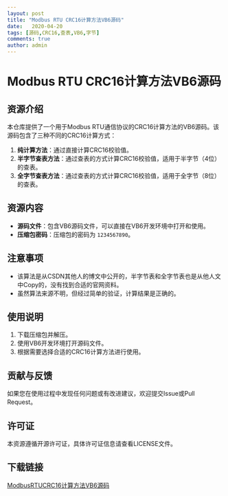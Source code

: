 ```yaml
---
layout: post
title: "Modbus RTU CRC16计算方法VB6源码"
date:   2020-04-20
tags: [源码,CRC16,查表,VB6,字节]
comments: true
author: admin
---
```

# Modbus RTU CRC16计算方法VB6源码

## 资源介绍

本仓库提供了一个用于Modbus RTU通信协议的CRC16计算方法的VB6源码。该源码包含了三种不同的CRC16计算方式：

1. **纯计算方法**：通过直接计算CRC16校验值。
2. **半字节查表方法**：通过查表的方式计算CRC16校验值，适用于半字节（4位）的查表。
3. **全字节查表方法**：通过查表的方式计算CRC16校验值，适用于全字节（8位）的查表。

## 资源内容

- **源码文件**：包含VB6源码文件，可以直接在VB6开发环境中打开和使用。
- **压缩包密码**：压缩包的密码为 `1234567890`。

## 注意事项

- 该算法是从CSDN其他人的博文中公开的，半字节表和全字节表也是从他人文中Copy的，没有找到合适的官网资料。
- 虽然算法来源不明，但经过简单的验证，计算结果是正确的。

## 使用说明

1. 下载压缩包并解压。
2. 使用VB6开发环境打开源码文件。
3. 根据需要选择合适的CRC16计算方法进行使用。

## 贡献与反馈

如果您在使用过程中发现任何问题或有改进建议，欢迎提交Issue或Pull Request。

## 许可证

本资源遵循开源许可证，具体许可证信息请查看LICENSE文件。

## 下载链接

[ModbusRTUCRC16计算方法VB6源码](https://pan.quark.cn/s/b67be71e9688)